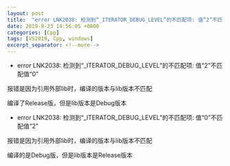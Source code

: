 ```yaml
---
layout: post
title:  "error LNK2038: 检测到“_ITERATOR_DEBUG_LEVEL”的不匹配项: 值“2”不匹配值“0"
date: 2019-9-23 14:56:05 +0800
categories: [Cpp]
tags: [VS2019, Cpp, windows]
excerpt_separator: <!--more-->
---
```


* error LNK2038: 检测到“_ITERATOR_DEBUG_LEVEL”的不匹配项: 值“2”不匹配值“0"

报错是因为引用外部lib时，编译的版本与lib版本不匹配

编译了Release版，但是lib版本是Debug版本

* error LNK2038: 检测到“_ITERATOR_DEBUG_LEVEL”的不匹配项: 值“0”不匹配值“2"

报错是因为引用外部lib时，编译的版本与lib版本不匹配

编译的是Debug版，但是lib版本是Release版本